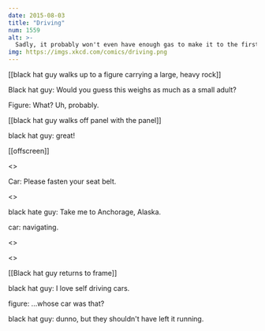 ```yaml
---
date: 2015-08-03
title: "Driving"
num: 1559
alt: >-
  Sadly, it probably won't even have enough gas to make it to the first border crossing.
img: https://imgs.xkcd.com/comics/driving.png
---
```

[[black hat guy walks up to a figure carrying a large, heavy rock]]

Black hat guy: Would you guess this weighs as much as a small adult?

Figure: What? Uh, probably.

[[black hat guy walks off panel with the panel]]

black hat guy: great!

[[offscreen]]

<<thump>>

Car: Please fasten your seat belt.

<<click>>

black hate guy: Take me to Anchorage, Alaska.

car: navigating.

<<slam>>

<<vrrrrrrrrr>>

[[Black hat guy returns to frame]]

black hat guy: I love self driving cars.

figure: ...whose car was that?

black hat guy: dunno, but they shouldn't have left it running.

